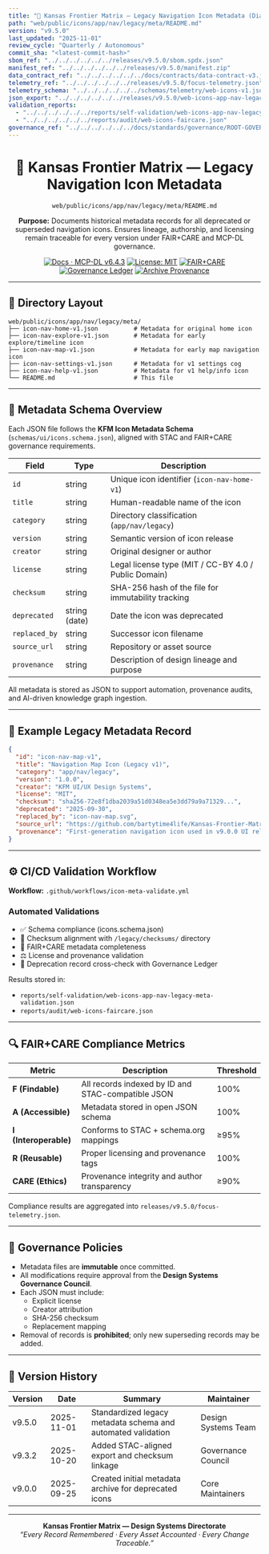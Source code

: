 ```yaml
---
title: "📜 Kansas Frontier Matrix — Legacy Navigation Icon Metadata (Diamond⁹ Ω / Crown∞Ω Ultimate Certified)"
path: "web/public/icons/app/nav/legacy/meta/README.md"
version: "v9.5.0"
last_updated: "2025-11-01"
review_cycle: "Quarterly / Autonomous"
commit_sha: "<latest-commit-hash>"
sbom_ref: "../../../../../../releases/v9.5.0/sbom.spdx.json"
manifest_ref: "../../../../../../releases/v9.5.0/manifest.zip"
data_contract_ref: "../../../../../../docs/contracts/data-contract-v3.json"
telemetry_ref: "../../../../../../releases/v9.5.0/focus-telemetry.json"
telemetry_schema: "../../../../../../schemas/telemetry/web-icons-v1.json"
json_export: "../../../../../../releases/v9.5.0/web-icons-app-nav-legacy-meta.json"
validation_reports:
  - "../../../../../../reports/self-validation/web-icons-app-nav-legacy-meta-validation.json"
  - "../../../../../../reports/audit/web-icons-faircare.json"
governance_ref: "../../../../../../docs/standards/governance/ROOT-GOVERNANCE.md"
---
```


<div align="center">

# 📜 Kansas Frontier Matrix — **Legacy Navigation Icon Metadata**
`web/public/icons/app/nav/legacy/meta/README.md`

**Purpose:** Documents historical metadata records for all deprecated or superseded navigation icons. Ensures lineage, authorship, and licensing remain traceable for every version under FAIR+CARE and MCP-DL governance.

[![Docs · MCP-DL v6.4.3](https://img.shields.io/badge/Docs-MCP--DL%20v6.4.3-blue)](../../../../../../docs/standards/markdown_rules.md)
[![License: MIT](https://img.shields.io/badge/License-MIT-green)](../../../../../../LICENSE)
[![FAIR+CARE](https://img.shields.io/badge/FAIR%2BCARE-Compliant-orange)](../../../../../../docs/standards/governance/ROOT-GOVERNANCE.md)
[![Governance Ledger](https://img.shields.io/badge/Governance-Ledger-Active-purple)](../../../../../../docs/standards/governance/LEDGER.md)
[![Archive Provenance](https://img.shields.io/badge/Archive-Metadata%20Immutable-critical)](../../../../../../reports/audit/web-icons-faircare.json)

</div>

---

## 📁 Directory Layout

```
web/public/icons/app/nav/legacy/meta/
├── icon-nav-home-v1.json          # Metadata for original home icon
├── icon-nav-explore-v1.json       # Metadata for early explore/timeline icon
├── icon-nav-map-v1.json           # Metadata for early map navigation icon
├── icon-nav-settings-v1.json      # Metadata for v1 settings cog
├── icon-nav-help-v1.json          # Metadata for v1 help/info icon
└── README.md                      # This file
```

---

## 🧩 Metadata Schema Overview

Each JSON file follows the **KFM Icon Metadata Schema** (`schemas/ui/icons.schema.json`), aligned with STAC and FAIR+CARE governance requirements.

| Field | Type | Description |
|--------|------|-------------|
| `id` | string | Unique icon identifier (`icon-nav-home-v1`) |
| `title` | string | Human-readable name of the icon |
| `category` | string | Directory classification (`app/nav/legacy`) |
| `version` | string | Semantic version of icon release |
| `creator` | string | Original designer or author |
| `license` | string | Legal license type (MIT / CC-BY 4.0 / Public Domain) |
| `checksum` | string | SHA-256 hash of the file for immutability tracking |
| `deprecated` | string (date) | Date the icon was deprecated |
| `replaced_by` | string | Successor icon filename |
| `source_url` | string | Repository or asset source |
| `provenance` | string | Description of design lineage and purpose |

All metadata is stored as JSON to support automation, provenance audits, and AI-driven knowledge graph ingestion.

---

## 🧾 Example Legacy Metadata Record

```json
{
  "id": "icon-nav-map-v1",
  "title": "Navigation Map Icon (Legacy v1)",
  "category": "app/nav/legacy",
  "version": "1.0.0",
  "creator": "KFM UI/UX Design Systems",
  "license": "MIT",
  "checksum": "sha256-72e8f1dba2039a51d0348ea5e3dd79a9a71329...",
  "deprecated": "2025-09-30",
  "replaced_by": "icon-nav-map.svg",
  "source_url": "https://github.com/bartytime4life/Kansas-Frontier-Matrix",
  "provenance": "First-generation navigation icon used in v9.0.0 UI release. Replaced for improved accessibility and resolution."
}
```

---

## ⚙️ CI/CD Validation Workflow

**Workflow:** `.github/workflows/icon-meta-validate.yml`

### Automated Validations
- ✅ Schema compliance (icons.schema.json)  
- 🔐 Checksum alignment with `/legacy/checksums/` directory  
- 🧾 FAIR+CARE metadata completeness  
- ⚖️ License and provenance validation  
- 📅 Deprecation record cross-check with Governance Ledger  

Results stored in:
- `reports/self-validation/web-icons-app-nav-legacy-meta-validation.json`
- `reports/audit/web-icons-faircare.json`

---

## 🔍 FAIR+CARE Compliance Metrics

| Metric | Description | Threshold |
|--------|-------------|------------|
| **F (Findable)** | All records indexed by ID and STAC-compatible JSON | 100% |
| **A (Accessible)** | Metadata stored in open JSON schema | 100% |
| **I (Interoperable)** | Conforms to STAC + schema.org mappings | ≥95% |
| **R (Reusable)** | Proper licensing and provenance tags | 100% |
| **CARE (Ethics)** | Provenance integrity and author transparency | ≥90% |

Compliance results are aggregated into `releases/v9.5.0/focus-telemetry.json`.

---

## 🧱 Governance Policies

- Metadata files are **immutable** once committed.  
- All modifications require approval from the **Design Systems Governance Council**.  
- Each JSON must include:
  - Explicit license
  - Creator attribution
  - SHA-256 checksum
  - Replacement mapping  
- Removal of records is **prohibited**; only new superseding records may be added.

---

## 🧾 Version History

| Version | Date | Summary | Maintainer |
|----------|------|----------|-------------|
| v9.5.0 | 2025-11-01 | Standardized legacy metadata schema and automated validation | Design Systems Team |
| v9.3.2 | 2025-10-20 | Added STAC-aligned export and checksum linkage | Governance Council |
| v9.0.0 | 2025-09-25 | Created initial metadata archive for deprecated icons | Core Maintainers |

---

<div align="center">

**Kansas Frontier Matrix — Design Systems Directorate**  
*“Every Record Remembered · Every Asset Accounted · Every Change Traceable.”*

</div>

